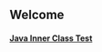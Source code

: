 ## Welcome 

#### [Java Inner Class Test](https://wenqicui.github.io/blog.github.io/blog/Java%20Inner%20Class.md)
